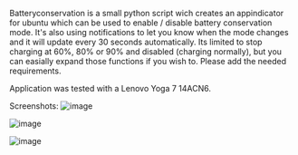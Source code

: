 Batteryconservation is a small python script wich creates an appindicator for ubuntu which can be used to enable / disable battery conservation mode.
It's also using notifications to let you know when the mode changes and it will update every 30 seconds automatically.
Its limited to stop charging at 60%, 80% or 90% and disabled (charging normally), but you can easially expand those functions if you wish to.
Please add the needed requirements.

Application was tested with a Lenovo Yoga 7 14ACN6.

Screenshots:
![image](https://user-images.githubusercontent.com/32970397/147856340-29529bf8-2493-411e-a5e4-9b594d5879b6.png)

![image](https://user-images.githubusercontent.com/32970397/147856361-6067d346-123b-46a2-aab9-88b4ff842724.png)

![image](https://user-images.githubusercontent.com/32970397/147856368-cc33cfe2-6f8b-4ab7-9903-3232dac7cf68.png)
